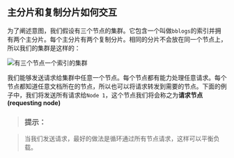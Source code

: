 ## 主分片和复制分片如何交互

为了阐述意图，我们假设有三个节点的集群。它包含一个叫做`bblogs`的索引并拥有两个主分片。每个主分片有两个复制分片。相同的分片不会放在同一个节点上，所以我们的集群是这样的：

![有三个节点一个索引的集群](https://raw.githubusercontent.com/looly/elasticsearch-definitive-guide-cn/master/images/elas_0401.png)

我们能够发送请求给集群中任意一个节点。每个节点都有能力处理任意请求。每个节点都知道任意文档所在的节点，所以也可以将请求转发到需要的节点。下面的例子中，我们将发送所有请求给`Node 1`，这个节点我们将会称之为**请求节点(requesting node)**

> ### 提示：

> 当我们发送请求，最好的做法是循环通过所有节点请求，这样可以平衡负载。
